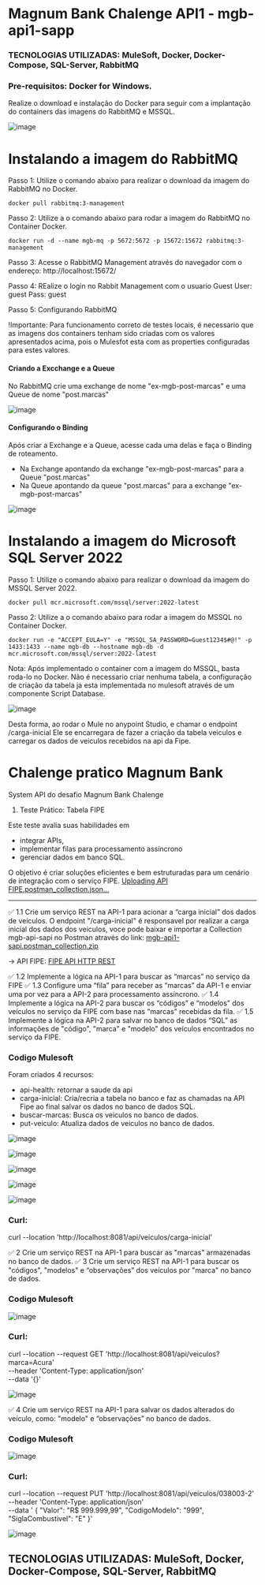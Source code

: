 # Magnum Bank Chalenge API1 - mgb-api1-sapp

### TECNOLOGIAS UTILIZADAS: MuleSoft, Docker, Docker-Compose, SQL-Server, RabbitMQ

### Pre-requisitos: Docker for Windows.
Realize o download e instalação do Docker para seguir com a implantação do containers das imagens do RabbitMQ e MSSQL.

![image](https://github.com/user-attachments/assets/22f901cf-9905-43ef-85b6-d4c52561b700)

# Instalando a imagem do RabbitMQ

Passo 1: Utilize o comando abaixo para realizar o download da imagem do RabbitMQ no Docker.

    docker pull rabbitmq:3-management

Passo 2: Utilize a o comando abaixo para rodar a imagem do RabbitMQ no  Container Docker.

    docker run -d --name mgb-mq -p 5672:5672 -p 15672:15672 rabbitmq:3-management

Passo 3: Acesse o RabbitMQ Management através do navegador com o endereço: http://localhost:15672/

Passo 4: REalize o login no Rabbit Management com o usuario Guest
    User:  guest
    Pass:  guest

Passo 5: Configurando RabbitMQ

!Importante: Para funcionamento correto de testes locais, é necessario que as imagens dos containers tenham sido criadas com os valores apresentados acima, pois o Mulesfot esta com as properties configuradas para estes valores.

#### Criando a Excchange e a Queue
No RabbitMQ crie uma exchange de nome "ex-mgb-post-marcas" e uma Queue de nome "post.marcas"

![image](https://github.com/user-attachments/assets/ada0a9b5-3915-4bd9-8915-adcb9fd2e389)

#### Configurando o Binding
Após criar a Exchange e a Queue, acesse cada uma delas e faça o Binding de roteamento.
- Na Exchange apontando da exchange "ex-mgb-post-marcas" para a Queue "post.marcas" 
- Na Queue apontando da queue "post.marcas"  para a exchange "ex-mgb-post-marcas"  

![image](https://github.com/user-attachments/assets/1f494535-8005-4bb5-8017-e921a3fee586)


# Instalando a imagem do Microsoft SQL Server 2022

Passo 1: Utilize o comando abaixo para realizar o download da imagem do MSSQL Server 2022.


    docker pull mcr.microsoft.com/mssql/server:2022-latest

Passo 2: Utilize a o comando abaixo para rodar a imagem do MSSQL no  Container Docker.

    docker run -e "ACCEPT_EULA=Y" -e "MSSQL_SA_PASSWORD=Guest1234$#@!" -p 1433:1433 --name mgb-db --hostname mgb-db -d mcr.microsoft.com/mssql/server:2022-latest

Nota: Após implementado o container com a imagem do MSSQL, basta roda-lo no Docker. 
Não é necessario criar nenhuma tabela, a configuração de criação da tabela ja esta implementada no mulesoft através de um componente Script Database.

![image](https://github.com/user-attachments/assets/20a0bc63-14d5-4c27-bca7-f7ff82641bec)

Desta forma, ao rodar o Mule no anypoint Studio, e chamar o endpoint /carga-inicial
Ele se encarregara de fazer a criação da tabela veiculos e carregar os dados de veiculos recebidos na api da Fipe.

# Chalenge pratico Magnum Bank

System API do desafio Magnum Bank Chalenge 

1. Teste Prático: Tabela FIPE

Este teste avalia suas habilidades em 
- integrar APIs,
- implementar filas para processamento assíncrono
- gerenciar dados em banco SQL.

O objetivo é criar soluções eficientes e bem estruturadas para um cenário de integração com o serviço FIPE.
[Uploading API FIPE.postman_collection.json…]()

---

✅ 1.1 Crie um serviço REST na API-1 para acionar a “carga inicial” dos dados de veículos.
O endpoint "/carga-inicial" é responsavel por realizar a carga inicial dos dados dos veiculos, voce pode baixar e importar a Collection mgb-api-sapi no Postman através do link: 
[mgb-api1-sapi.postman_collection.zip](https://github.com/user-attachments/files/18415685/mgb-api1-sapi.postman_collection.zip)

-> API FIPE: [FIPE API HTTP REST](https://deividfortuna.github.io/fipe/)

✅ 1.2 Implemente a lógica na API-1 para buscar as “marcas” no serviço da FIPE
✅ 1.3 Configure uma “fila” para receber as “marcas” da API-1 e enviar uma por vez para a API-2 para processamento assíncrono.
✅ 1.4 Implemente a lógica na API-2 para buscar os “códigos” e “modelos” dos veículos no serviço da FIPE com base nas “marcas” recebidas da fila.
✅ 1.5 Implemente a lógica na API-2 para salvar no banco de dados “SQL” as informações de "código", "marca" e "modelo" dos veículos encontrados no serviço da FIPE.

### Codigo Mulesoft
Foram criados 4 recursos: 

- api-health: retornar a saude da api
- carga-inicial: Cria/recria a tabela no banco e faz as chamadas na API Fipe ao final salvar os dados no banco de dados SQL.
- buscar-marcas: Busca os veiculos no banco de dados.
- put-veiculo: Atualiza dados de veiculos no banco de dados. 

![image](https://github.com/user-attachments/assets/430c18a3-c6a4-4e5b-bbed-ed9f11ec2a42)

![image](https://github.com/user-attachments/assets/7cad008e-c025-4f60-bb98-70b9df0955b4)

![image](https://github.com/user-attachments/assets/79e6d0f0-ed46-4dec-bb8d-7378078b8cb1)

![image](https://github.com/user-attachments/assets/20a82224-c100-4da8-96e3-0315e2e7e5fa)

![image](https://github.com/user-attachments/assets/ad08131f-bef6-4a31-98fe-bf1fc6ddf304)


### Curl:

curl --location 'http://localhost:8081/api/veiculos/carga-inicial'

✅ 2 Crie um serviço REST na API-1 para buscar as "marcas" armazenadas no banco de dados.
✅ 3 Crie um serviço REST na API-1 para buscar os "códigos", "modelos" e “observações” dos
veículos por "marca" no banco de dados.

### Codigo Mulesoft

![image](https://github.com/user-attachments/assets/12461730-21e2-448e-833a-c4ed99c013d9)

### Curl:

curl --location --request GET 'http://localhost:8081/api/veiculos?marca=Acura' \
--header 'Content-Type: application/json' \
--data '{}'

![image](https://github.com/user-attachments/assets/4f768607-e6ab-45b3-9943-64d97446b2f9)


✅ 4 Crie um serviço REST na API-1 para salvar os dados alterados do veículo, como: "modelo" e
“observações” no banco de dados.

### Codigo Mulesoft

![image](https://github.com/user-attachments/assets/b506322a-b84b-408a-b1fb-f9e23d4cf47e)

### Curl:

curl --location --request PUT 'http://localhost:8081/api/veiculos/038003-2' \
--header 'Content-Type: application/json' \
--data '    {
        "Valor": "R$ 999.999,99",
        "CodigoModelo": "999",
        "SiglaCombustivel": "E"
    }'

![image](https://github.com/user-attachments/assets/e77795d5-9e7b-4a22-a976-16684bae3cec)


## TECNOLOGIAS UTILIZADAS: MuleSoft, Docker, Docker-Compose, SQL-Server, RabbitMQ
